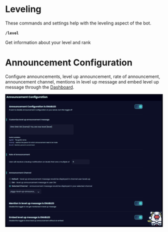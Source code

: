 <h1>Leveling</h1>


These commands and settings help with the leveling aspect of the bot.

__`/level`__

Get information about your level and rank
<br>
# Announcement Configuration

Configure announcements, level up announcement, rate of announcement, announcement channel, mentions in level up message and embed level up message through the [Dashboard](https://piggy.gg/dashboard/).

![Announcement Configuration](/images/announcement-configuration.png)

